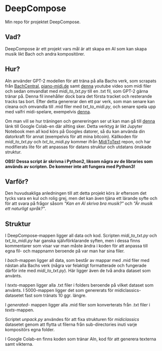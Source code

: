 # DeepCompose
Min repo för projektet DeepCompose.

## Vad?
DeepCompose är ett projekt vars mål är att skapa en AI som kan skapa musik likt Bach och andra kompositörer.

## Hur?
AIn använder GPT-2 modellen för att träna på alla Bachs verk, som scrapats från [BachCentral](http://www.bachcentral.com/midiindexcomplete.html), [piano-midi.de](http://www.piano-midi.de) samt [denna](https://www.youtube.com/watch?v=S6TVY6KGLW8) youtube video som midi filer och sedan omvandlat med *midi_to_txt.py* till en .txt fil, som GPT-2 gärna tränar på. Denna fil innehåller dock bara det första tracket och resterande tracks tas bort. Efter detta genererar den ett par verk, som man senare kan cleana och omvandla till .mid filer med *txt_to_midi.py*, och senare spela upp med valfri midi-spelare, exempelvis [denna](http://midiplayer.ehubsoft.net/).

Om man vill se hur träningen och genereringen ser ut kan man gå till [denna](https://colab.research.google.com/drive/1c3TKpM5sVTNjKenbBkkXnodo6GdYEOwG#scrollTo=N8KXuKWzQSsN) länk till Google Colab-en där allting sker. Detta verktyg är likt Jupyter Notebook men all kod körs på Googles datorer, så du kan använda din datorkraft för annat (exempelvis för att mina bitcoin). Källkoden för *midi_to_txt.py* och *txt_to_midi.py* kommer ifrån [MidiToText](https://github.com/dangeng/MidiToText) repon, och har modifierats lite för att anpassas för datans struktur och utdatans önskade struktur.

**OBS! Dessa script är skrivna i Python2, liksom några av de libraries som används av scripten. De kommer inte att fungera med Python3!**

## Varför?
Den huvudsakliga anledningen till att detta projekt körs är eftersom det tycks vara en kul och rolig grej, men det kan även tjäna ett lärande syfte och för att svara på frågor såsom *"Kan en AI skriva bra musik?"* och *"Är musik ett naturligt språk?"*.

## Struktur
I DeepCompose-mappen ligger all data och kod. Scripten *midi_to_txt.py* och *txt_to_midi.py* har ganska självförklarande syften, men i dessa finns kommentarer som visar var man måste ändra i koden för att anpassa till egna fil- och mappnamn beroende på var man har sina filer.

I *bach*-mappen ligger all data, som består av mappar med .mid filer med nästan alla Bachs verk (några var felaktigt formatterade och fungerade därför inte med *midi_to_txt.py*). Här ligger även de två andra dataset som använts.

I *texts*-mappen ligger alla .txt filer i folders beroende på vilket dataset som använts. I 5000-mappen ligger det som genererats för midiclassics-datasetet fast som tränats 10 ggr. längre.

I *generated*- mappen ligger alla .mid filer som konverterats från .txt filer i *texts*-mappen.

Scriptet *unpack.py* användes för att fixa strukturen för *midiclassics* datasetet genom att flytta ut filerna från sub-directories inuti varje kompositörs egna folder.

I Google Colab-en finns koden som tränar AIn, kod för att generera texterna samt vikterna.
